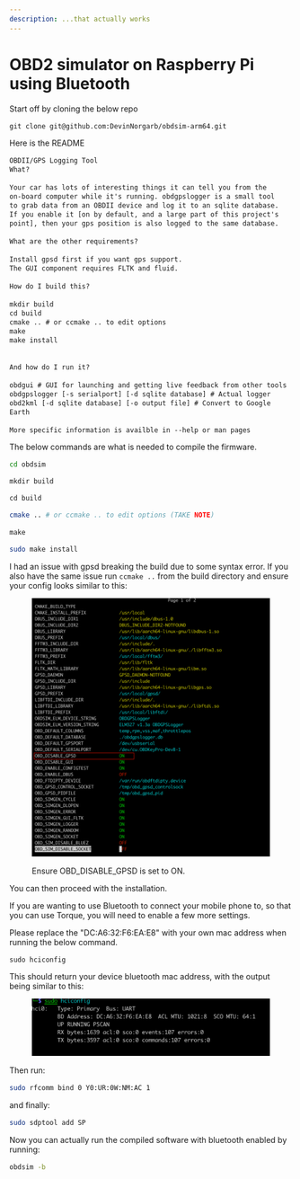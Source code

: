 ```yaml
---
description: ...that actually works
---
```


# OBD2 simulator on Raspberry Pi using Bluetooth

Start off by cloning the below repo

```
git clone git@github.com:DevinNorgarb/obdsim-arm64.git
```

Here is the README

```
OBDII/GPS Logging Tool
What?

Your car has lots of interesting things it can tell you from the
on-board computer while it's running. obdgpslogger is a small tool
to grab data from an OBDII device and log it to an sqlite database.
If you enable it [on by default, and a large part of this project's
point], then your gps position is also logged to the same database.

What are the other requirements?

Install gpsd first if you want gps support.
The GUI component requires FLTK and fluid.

How do I build this?

mkdir build
cd build
cmake .. # or ccmake .. to edit options
make
make install


And how do I run it?

obdgui # GUI for launching and getting live feedback from other tools
obdgpslogger [-s serialport] [-d sqlite database] # Actual logger
obd2kml [-d sqlite database] [-o output file] # Convert to Google Earth

More specific information is availble in --help or man pages
```

The below commands are what is needed to  compile the firmware.

```bash
cd obdsim
```

```
mkdir build
```

```
cd build
```

```bash
cmake .. # or ccmake .. to edit options (TAKE NOTE)
```

```
make
```

```bash
sudo make install
```

I had an issue with gpsd breaking the build due to some syntax error.  If you also have the same issue run `ccmake ..` from the build directory and ensure your config looks similar to this:

<figure><img src="../../.gitbook/assets/image (1) (2).png" alt=""><figcaption><p>Ensure OBD_DISABLE_GPSD  is set to ON.</p></figcaption></figure>

You can then proceed with the installation.&#x20;

If you are wanting to use Bluetooth to connect your mobile phone to, so that you can use Torque, you will need to enable a few more settings.



Please replace the "DC:A6:32:F6:EA:E8"  with your own mac address when running the below command.&#x20;

```
sudo hciconfig
```

This should return your device bluetooth mac address, with the output being similar to this:

<figure><img src="../../.gitbook/assets/image (2).png" alt=""><figcaption></figcaption></figure>

Then run:

```bash
sudo rfcomm bind 0 Y0:UR:0W:NM:AC 1
```

and finally:

```bash
sudo sdptool add SP
```

Now you can actually run the compiled software with bluetooth enabled by running:

```bash
obdsim -b
```
